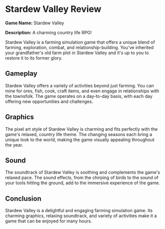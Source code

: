 # Stardew Valley Review


**Game Name:** Stardew Valley

**Description:** A charming country life RPG!

Stardew Valley is a farming simulation game that offers a unique blend of farming, exploration, combat, and relationship-building. You've inherited your grandfather's old farm plot in Stardew Valley and it's up to you to restore it to its former glory.

## Gameplay

Stardew Valley offers a variety of activities beyond just farming. You can mine for ores, fish, cook, craft items, and even engage in relationships with the townsfolk. The game operates on a day-to-day basis, with each day offering new opportunities and challenges.

## Graphics

The pixel art style of Stardew Valley is charming and fits perfectly with the game's relaxed, country life theme. The changing seasons each bring a unique look to the world, making the game visually appealing throughout the year.

## Sound

The soundtrack of Stardew Valley is soothing and complements the game's relaxed pace. The sound effects, from the chirping of birds to the sound of your tools hitting the ground, add to the immersive experience of the game.

## Conclusion

Stardew Valley is a delightful and engaging farming simulation game. Its charming graphics, relaxing soundtrack, and variety of activities make it a game that can be enjoyed for many hours.